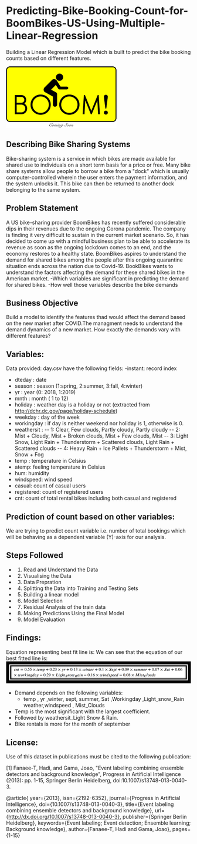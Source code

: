 # Predicting-Bike-Booking-Count-for-BoomBikes-US-Using-Multiple-Linear-Regression
Building a Linear Regression Model which is built to predict the bike booking counts based on different features.

![Screenshot](boom.png)

## Describing Bike Sharing Systems 
Bike-sharing system is a service in which bikes are made available for shared use to individuals on a short term basis for a price or free. Many bike share systems allow people to borrow a bike from a "dock" which is usually computer-controlled wherein the user enters the payment information, and the system unlocks it. This bike can then be returned to another dock belonging to the same system.

## Problem Statement

A US bike-sharing provider BoomBikes has recently suffered considerable dips in their revenues due to the ongoing Corona pandemic. The company is finding it very difficult to sustain in the current market scenario. So, it has decided to come up with a mindful business plan to be able to accelerate its revenue as soon as the ongoing lockdown comes to an end, and the economy restores to a healthy state. BoomBikes aspires to understand the demand for shared bikes among the people after this ongoing quarantine situation ends across the nation due to Covid-19. BookBikes wants to understand the factors affecting the demand for these shared bikes in the American market. 
-Which variables are significant in predicting the demand for shared bikes.
-How well those variables describe the bike demands

## Business Objective
Build a model to identify the features thad would affect the demand based on the new market after COVID.The managment needs to understand the demand dynamics of a new market. How exactly the demands vary with different features?

## Variables:

Data provided: day.csv have the following fields:
-instant: record index
- dteday : date
- season : season (1:spring, 2:summer, 3:fall, 4:winter)
- yr : year (0: 2018, 1:2019)
- mnth : month ( 1 to 12)
- holiday : weather day is a holiday or not (extracted from http://dchr.dc.gov/page/holiday-schedule)
- weekday : day of the week
- workingday : if day is neither weekend nor holiday is 1, otherwise is 0.
- weathersit : 
-- 1: Clear, Few clouds, Partly cloudy, Partly cloudy
-- 2: Mist + Cloudy, Mist + Broken clouds, Mist + Few clouds, Mist
-- 3: Light Snow, Light Rain + Thunderstorm + Scattered clouds, Light Rain + Scattered clouds
-- 4: Heavy Rain + Ice Pallets + Thunderstorm + Mist, Snow + Fog
- temp : temperature in Celsius
- atemp: feeling temperature in Celsius
- hum: humidity
- windspeed: wind speed
- casual: count of casual users
- registered: count of registered users
- cnt: count of total rental bikes including both casual and registered

## Prediction of count based on other variables: 
We are trying to predict count variable i.e. number of total bookings which will be behaving as a dependent variable (Y)-axis for our analysis.

## Steps Followed
- 1. Read and Understand the Data
- 2. Visualising the Data
- 3. Data Prepration
- 4. Splitting the Data into Training and Testing Sets
- 5. Building a linear model
- 6. Model Selection
- 7. Residual Analysis of the train data
- 8. Making Predictions Using the Final Model
- 9. Model Evaluation

## Findings:
Equation representing best fit line is:
We can see that the equation of our best fitted line is:
![Screenshot](equation.png)

- Demand depends on the following variables:
	- temp , yr ,winter, sept, summer, Sat ,Workingday ,Light_snow_Rain weather,windspeed , Mist_Clouds
- Temp is the most significant with the largest coefficient.
- Followed by weathersit_Light Snow & Rain.
- Bike rentals is more for the month of september

## License:
Use of this dataset in publications must be cited to the following publication:

[1] Fanaee-T, Hadi, and Gama, Joao, "Event labeling combining ensemble detectors and background knowledge", Progress in Artificial Intelligence (2013): pp. 1-15, Springer Berlin Heidelberg, doi:10.1007/s13748-013-0040-3.

@article{
	year={2013},
	issn={2192-6352},
	journal={Progress in Artificial Intelligence},
	doi={10.1007/s13748-013-0040-3},
	title={Event labeling combining ensemble detectors and background knowledge},
	url={http://dx.doi.org/10.1007/s13748-013-0040-3},
	publisher={Springer Berlin Heidelberg},
	keywords={Event labeling; Event detection; Ensemble learning; Background knowledge},
	author={Fanaee-T, Hadi and Gama, Joao},
	pages={1-15}
